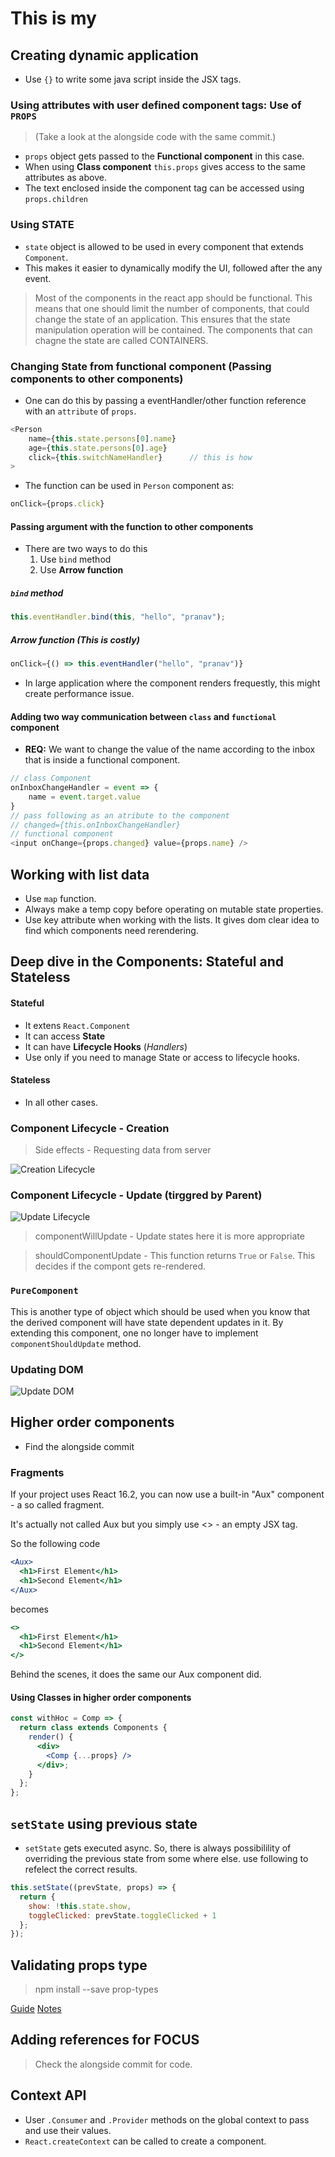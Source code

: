 # This is my

## Creating dynamic application

- Use `{}` to write some java script inside the JSX tags.

### Using attributes with user defined component tags: Use of `PROPS`

> (Take a look at the alongside code with the same commit.)

- `props` object gets passed to the **Functional component** in this case.
- When using **Class component** `this.props` gives access to the same attributes as above.
- The text enclosed inside the component tag can be accessed using `props.children`

### Using STATE

- `state` object is allowed to be used in every component that extends `Component`.
- This makes it easier to dynamically modify the UI, followed after the any event.

> Most of the components in the react app should be functional. This means that one should limit the number of components, that could change the state of an application. This ensures that the state manipulation operation will be contained. The components that can chagne the state are called CONTAINERS.

### Changing State from functional component (Passing components to other components)

- One can do this by passing a eventHandler/other function reference with an `attribute` of `props`.

```javascript
<Person
    name={this.state.persons[0].name}
    age={this.state.persons[0].age}
    click={this.switchNameHandler}      // this is how
>
```

- The function can be used in `Person` component as:

```javascript
onClick={props.click}
```

#### Passing argument with the function to other components

- There are two ways to do this
  1. Use `bind` method
  2. Use **Arrow function**

##### `bind` method

```javascript
this.eventHandler.bind(this, "hello", "pranav");
```

##### Arrow function (This is costly)

```javascript
onClick={() => this.eventHandler("hello", "pranav")}
```

- In large application where the component renders frequestly, this might create performance issue.

#### Adding two way communication between `class` and `functional` component

- **REQ:** We want to change the value of the name according to the inbox that is inside a functional component.

```js
// class Component
onInboxChangeHandler = event => {
    name = event.target.value
}
// pass following as an atribute to the component
// changed={this.onInboxChangeHandler}
// functional component
<input onChange={props.changed} value={props.name} />
```

## Working with list data

- Use `map` function.
- Always make a temp copy before operating on mutable state properties.
- Use key attribute when working with the lists. It gives dom clear idea to find which components need rerendering.

## Deep dive in the Components: Stateful and Stateless

#### Stateful

- It extens `React.Component`
- It can access **State**
- It can have **Lifecycle Hooks** (_Handlers_)
- Use only if you need to manage State or access to lifecycle hooks.

#### Stateless

- In all other cases.

### Component Lifecycle - Creation

> Side effects - Requesting data from server

![Creation Lifecycle](/assets/img/Creation_life.png)

### Component Lifecycle - Update (tirggred by Parent)

![Update Lifecycle](/assets/img/Update_by_parent_life.png)

> componentWillUpdate - Update states here it is more appropriate

> shouldComponentUpdate - This function returns `True` or `False`. This decides if the compont gets re-rendered.

### `PureComponent`

This is another type of object which should be used when you know that the derived component will have state dependent updates in it. By extending this component, one no longer have to implement `componentShouldUpdate` method.

### Updating DOM

![Update DOM](/assets/img/Updaitng_dom.png)

## Higher order components

- Find the alongside commit

### Fragments

If your project uses React 16.2, you can now use a built-in "Aux" component - a so called fragment.

It's actually not called Aux but you simply use <> - an empty JSX tag.

So the following code

```jsx
<Aux>
  <h1>First Element</h1>
  <h1>Second Element</h1>
</Aux>
```

becomes

```jsx
<>
  <h1>First Element</h1>
  <h1>Second Element</h1>
</>
```

Behind the scenes, it does the same our Aux component did.

#### Using Classes in higher order components

```jsx
const withHoc = Comp => {
  return class extends Components {
    render() {
      <div>
        <Comp {...props} />
      </div>;
    }
  };
};
```

## `setState` using previous state

- `setState` gets executed async. So, there is always possibilility of overriding the previous state from some where else. use following to refelect the correct results.

```js
this.setState((prevState, props) => {
  return {
    show: !this.state.show,
    toggleClicked: prevState.toggleClicked + 1
  };
});
```

## Validating props type

> npm install --save prop-types

[Guide](https://reactjs.org/docs/typechecking-with-proptypes.html)
[Notes](https://www.udemy.com/react-the-complete-guide-incl-redux/learn/v4/t/lecture/8302820?start=0)

## Adding references for FOCUS

> Check the alongside commit for code.

## Context API

- User `.Consumer` and `.Provider` methods on the global context to pass and use their values.
- `React.createContext` can be called to create a component.
